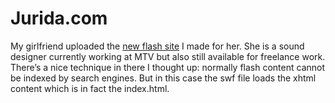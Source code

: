 <!--
  date: 2006-11-12
  modified: 2006-11-12
  slug: juridacom
  type: post
  categories: Flash, XML, ActionScript
-->

# Jurida.com

<p>My girlfriend uploaded the <a href="http://www.jurida.com" target="_blank">new flash site</a> I made for her. She is a sound designer currently working at MTV but also still available for freelance work.<br />
There&#8217;s a nice technique in there I thought up: normally flash content cannot be indexed by search engines. But in this case the swf file loads the xhtml content which is in fact the index.html.</p>
